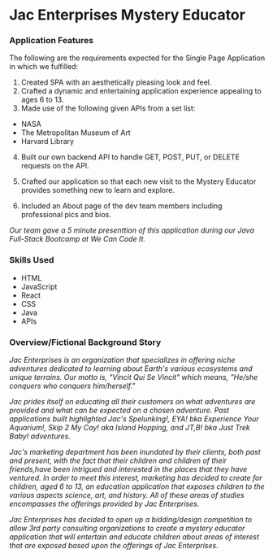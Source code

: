 # Jac Enterprises Mystery Educator

### Application Features

The following are the requirements expected for the Single Page Application in which we fulfilled:

1. Created SPA with an aesthetically pleasing look and feel.
2. Crafted a dynamic and entertaining application experience appealing to ages 6 to 13.
3. Made use of the following given APIs from a set list:

- NASA
- The Metropolitan Museum of Art
- Harvard Library

4. Built our own backend API to handle GET, POST, PUT, or DELETE requests on the API.

5. Crafted our application so that each new visit to the Mystery Educator provides something new to learn and explore.

6. Included an About page of the dev team members including professional pics and bios.

*Our team gave a 5 minute presenttion of this application during our Java Full-Stack Bootcamp at We Can Code It.*

### Skills Used
- HTML
- JavaScript
- React
- CSS
- Java
- APIs

### Overview/Fictional Background Story
*Jac Enterprises is an organization that specializes in offering niche adventures dedicated to learning about Earth's various ecosystems and unique terrains. Our motto is, "Vincit Qui Se Vincit" which means, "He/she conquers who conquers him/herself."*

*Jac prides itself on educating all their customers on what adventures are provided and what can be expected on a chosen adventure. Past applications built highlighted Jac's Spelunking!, EYA! bka Experience Your Aquarium!, Skip 2 My Cay! aka Island Hopping, and JT,B! bka Just Trek Baby! adventures.*

*Jac's marketing department has been inundated by their clients, both past and present, with the fact that their children and children of their friends,have been intrigued and interested in the places that they have ventured. In order to meet this interest, marketing has decided to create for children, aged 6 to 13, an education application that exposes children to the various aspects science, art, and history. All of these areas of studies encompasses the offerings provided by Jac Enterprises.*

*Jac Enterprises has decided to open up a bidding/design competition to allow 3rd party consulting organizations to create a mystery educator application that will entertain and educate children about areas of interest that are exposed based upon the offerings of Jac Enterprises.*


